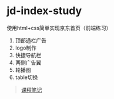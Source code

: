 # jd-index-study
使用html+css简单实现京东首页（前端练习）
1. 顶部通栏广告
2. logo制作
3. 快捷导航栏
4. 两侧广告翼
5. 轮播图
6. table切换

> [课程笔记](./note/CSS.md)
